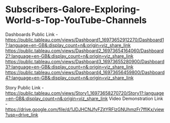 # Subscribers-Galore-Exploring-World-s-Top-YouTube-Channels


Dashboards Public Link - https://public.tableau.com/views/Dashboard1_16973652912270/Dashboard1?:language=en-GB&:display_count=n&:origin=viz_share_link
https://public.tableau.com/views/Dashboard2_16973654164060/Dashboard2?:language=en-GB&:display_count=n&:origin=viz_share_link
https://public.tableau.com/views/Dashboard3_16973655280900/Dashboard3?:language=en-GB&:display_count=n&:origin=viz_share_link
https://public.tableau.com/views/Dashboard4_16973656459800/Dashboard4?:language=en-GB&:display_count=n&:origin=viz_share_link

Story Public Link - https://public.tableau.com/views/Story1_16973658270720/Story1?:language=en-GB&:display_count=n&:origin=viz_share_link
Video Demonstration Link - https://drive.google.com/file/d/1JDJHCNJfyFZjtYRFlzGNUhmzFr7ffIKx/view?usp=drive_link
